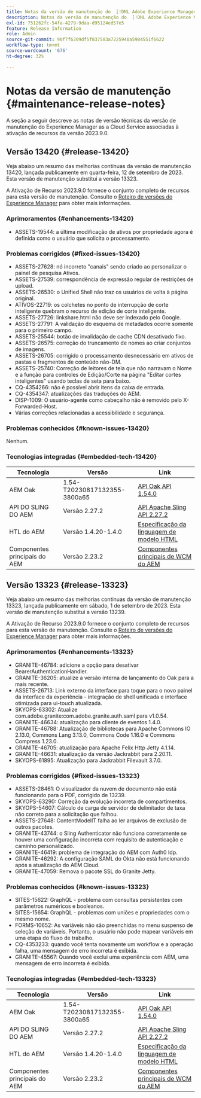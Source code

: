 ```yaml
---
title: Notas da versão de manutenção do  [!DNL Adobe Experience Manager]  as a Cloud Service associada à ativação de recurso 2023.9.0.
description: Notas da versão de manutenção do  [!DNL Adobe Experience Manager]  as a Cloud Service associada à ativação de recurso 2023.9.0.
exl-id: 751262fc-54fa-4279-9daa-d95124ed57e5
feature: Release Information
role: Admin
source-git-commit: 90f7f6209df5f837583a7225940a5984551f6622
workflow-type: tm+mt
source-wordcount: '676'
ht-degree: 32%

---
```


# Notas da versão de manutenção {#maintenance-release-notes}

A seção a seguir descreve as notas de versão técnicas da versão de manutenção do Experience Manager as a Cloud Service associadas à ativação de recursos da versão 2023.9.0.

## Versão 13420 {#release-13420}

Veja abaixo um resumo das melhorias contínuas da versão de manutenção 13420, lançada publicamente em quarta-feira, 12 de setembro de 2023. Esta versão de manutenção substitui a versão 13323.

A Ativação de Recurso 2023.9.0 fornece o conjunto completo de recursos para esta versão de manutenção. Consulte o [Roteiro de versões do Experience Manager](https://experienceleague.adobe.com/docs/experience-manager-release-information/aem-release-updates/update-releases-roadmap.html?lang=pt-BR) para obter mais informações.

### Aprimoramentos {#enhancements-13420}

- ASSETS-19544: a última modificação de ativos por propriedade agora é definida como o usuário que solicita o processamento.

### Problemas corrigidos {#fixed-issues-13420}

- ASSETS-27628: nó incorreto &quot;canais&quot; sendo criado ao personalizar o painel de pesquisa Ativos.
- ASSETS-27539: correspondência de expressão regular de restrições de upload.
- ASSETS-26530: o Unified Shell não traz os usuários de volta à página original.
- ATIVOS-22719: os colchetes no ponto de interrupção de corte inteligente quebram o recurso de edição de corte inteligente.
- ASSETS-27726: linkshare.html não deve ser indexado pelo Google.
- ASSETS-27791: A validação do esquema de metadados ocorre somente para o primeiro campo.
- ASSETS-25544: botão de invalidação de cache CDN desativado fixo.
- ASSETS-26575: correção do truncamento de nomes ao criar conjuntos de imagens.
- ASSETS-26705: corrigido o processamento desnecessário em ativos de pastas e fragmentos de conteúdo não-DM.
- ASSETS-25740: Correção de leitores de tela que não narravam o Nome e a função para controles de Edição/Corte na página &quot;Editar cortes inteligentes&quot; usando teclas de seta para baixo.
- CQ-4354266: não é possível abrir itens da caixa de entrada.
- CQ-4354347: atualizações das traduções do AEM.
- DISP-1009: O usuário-agente como cabeçalho não é removido pelo X-Forwarded-Host.
- Várias correções relacionadas a acessibilidade e segurança.

### Problemas conhecidos {#known-issues-13420}

Nenhum.

### Tecnologias integradas {#embedded-tech-13420}

| Tecnologia | Versão | Link |
|---|---|---|
| AEM Oak | 1.54-T20230817132355-3800a65 | [API Oak API 1.54.0](https://www.javadoc.io/doc/org.apache.jackrabbit/oak-api/1.54.0/index.html) |
| API DO SLING DO AEM | Versão 2.27.2 | [API Apache Sling API 2.27.2](https://www.javadoc.io/doc/org.apache.sling/org.apache.sling.api/latest/index.html) |
| HTL do AEM | Versão 1.4.20-1.4.0 | [Especificação da linguagem de modelo HTML](https://github.com/adobe/htl-spec) |
| Componentes principais do AEM | Versão 2.23.2 | [Componentes principais de WCM do AEM](https://github.com/adobe/aem-core-wcm-components) |

## Versão 13323 {#release-13323}

Veja abaixo um resumo das melhorias contínuas da versão de manutenção 13323, lançada publicamente em sábado, 1 de setembro de 2023. Esta versão de manutenção substitui a versão 13239.

A Ativação de Recurso 2023.9.0 fornece o conjunto completo de recursos para esta versão de manutenção. Consulte o [Roteiro de versões do Experience Manager](https://experienceleague.adobe.com/docs/experience-manager-release-information/aem-release-updates/update-releases-roadmap.html?lang=pt-BR) para obter mais informações.

### Aprimoramentos {#enhancements-13323}

- GRANITE-46784: adicione a opção para desativar BearerAuthenticationHandler.
- GRANITE-36205: atualize a versão interna de lançamento do Oak para a mais recente.
- ASSETS-26713: Link externo da interface para toque para o novo painel da interface da experiência - integração de shell unificada e interface otimizada para ui-touch atualizada.
- SKYOPS-63302: Atualize com.adobe.granite:com.adobe.granite.auth.saml para v1.0.54.
- GRANITE-46634: atualização para cliente de eventos 1.4.0.
- GRANITE-46788: Atualização de bibliotecas para Apache Commons IO 2.13.0, Commons Lang 3.13.0, Commons Code 1.16.0 e Commons Compress 1.23.0.
- GRANITE-46705: atualização para Apache Felix Http Jetty 4.1.14.
- GRANITE-46631: atualização da versão Jackrabbit para 2.20.11.
- SKYOPS-61895: Atualização para Jackrabbit Filevault 3.7.0.

### Problemas corrigidos {#fixed-issues-13323}

- ASSETS-28461: O visualizador da nuvem de documento não está funcionando para o PDF, corrigido de 13239.
- SKYOPS-63290: Correção da evolução incorreta de compartimentos.
- SKYOPS-54607: Cálculo de carga de servidor de delimitador de taxa não correto para a solicitação que falhou.
- ASSETS-27648: ContentModelIT falha ao ler arquivos de exclusão de outros pacotes.
- GRANITE-43744: o Sling Authenticator não funciona corretamente se houver uma configuração incorreta com requisito de autenticação e caminho personalizado.
- GRANITE-46419: problema de integração do AEM com Auth0 Idp.
- GRANITE-46292: A configuração SAML do Okta não está funcionando após a atualização do AEM Cloud.
- GRANITE-47059: Remova o pacote SSL do Granite Jetty.

### Problemas conhecidos {#known-issues-13323}

- SITES-15622: GraphQL - problema com consultas persistentes com parâmetros numéricos e booleanos.
- SITES-15654: GraphQL - problemas com uniões e propriedades com o mesmo nome.
- FORMS-10652: As variáveis não são preenchidas no menu suspenso de seleção de variáveis. Portanto, o usuário não pode mapear variáveis em uma etapa do fluxo de trabalho.
- CQ-4353233: quando você tenta novamente um workflow e a operação falha, uma mensagem de erro incorreta é exibida.
- GRANITE-45567: Quando você exclui uma experiência com AEM, uma mensagem de erro incorreta é exibida.

### Tecnologias integradas {#embedded-tech-13323}

| Tecnologia | Versão | Link |
|---|---|---|
| AEM Oak | 1.54-T20230817132355-3800a65 | [API Oak API 1.54.0](https://www.javadoc.io/doc/org.apache.jackrabbit/oak-api/1.54.0/index.html) |
| API DO SLING DO AEM | Versão 2.27.2 | [API Apache Sling API 2.27.2](https://www.javadoc.io/doc/org.apache.sling/org.apache.sling.api/latest/index.html) |
| HTL do AEM | Versão 1.4.20-1.4.0 | [Especificação da linguagem de modelo HTML](https://github.com/adobe/htl-spec) |
| Componentes principais do AEM | Versão 2.23.2 | [Componentes principais de WCM do AEM](https://github.com/adobe/aem-core-wcm-components) |
